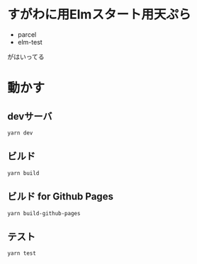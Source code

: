 # すがわに用Elmスタート用天ぷら

- parcel
- elm-test

がはいってる

# 動かす
## devサーバ
```
yarn dev
```

## ビルド
```
yarn build
```

## ビルド for Github Pages
```
yarn build-github-pages
```


## テスト
```
yarn test
```